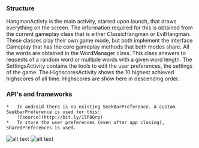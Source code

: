 ### Structure
HangmanActivty is the main activity, started upon launch, that draws everything on the screen. 
The information required for this is obtained from the current gameplay class that is either ClassicHangman or EvilHangman. 
These classes play their own game mode, but both implement the interface Gameplay 
that has the core gameplay methods that both modes share. 
All the words are obtained in the WordManager class. This class answers to requests of a random word or 
multiple words with a given word length.
The SettingsActivity contains the tools to edit the user preferences, the settings of the game.
The HighscoresActivity shows the 10 highest achieved highscores of all time. Highscores are show here in descending order. 

### API's and frameworks
	* 	In android there is no existing SeekBarPreference. A custom SeekbarPreference is used for this:
		![source](http://bit.ly/1lP8Orp)
	* 	To store the user preferences (even after app closing), SharedPreferences is used.

![alt text](https://github.com/Poezedoez/EvilHangman/tree/master/app/sketches/game_and_settings.jpg "sketch game and settings")
![alt text](https://github.com/Poezedoez/EvilHangman/tree/master/app/sketches/highscores.jpg "sketch highscores")
